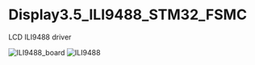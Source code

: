 # Display3.5_ILI9488_STM32_FSMC
LCD ILI9488 driver 

![ILI9488_board](https://user-images.githubusercontent.com/98404943/181340840-27cdcb20-dd61-4bf5-8aff-fb6e04525b66.jpg)
![ILI9488](https://user-images.githubusercontent.com/98404943/181340876-19eef993-a0d7-4375-bdb2-c751b5ce651f.png)
